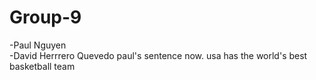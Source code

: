 # Group-9

-Paul Nguyen  
-David Herrrero Quevedo
paul's sentence now. usa has the world's best basketball team